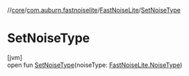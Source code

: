 //[core](../../../index.md)/[com.auburn.fastnoiselite](../index.md)/[FastNoiseLite](index.md)/[SetNoiseType](-set-noise-type.md)

# SetNoiseType

[jvm]\
open fun [SetNoiseType](-set-noise-type.md)(noiseType: [FastNoiseLite.NoiseType](-noise-type/index.md))

